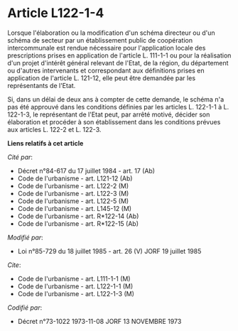 # Article L122-1-4

Lorsque l'élaboration ou la modification d'un schéma directeur ou d'un schéma de secteur par un établissement public de
coopération intercommunale est rendue nécessaire pour l'application locale des prescriptions prises en application de
l'article L. 111-1-1 ou pour la réalisation d'un projet d'intérêt général relevant de l'Etat, de la région, du département ou
d'autres intervenants et correspondant aux définitions prises en application de l'article L. 121-12, elle peut être demandée
par les représentants de l'Etat.

Si, dans un délai de deux ans à compter de cette demande, le schéma n'a pas été approuvé dans les conditions définies par les
articles L. 122-1-1 à L. 122-1-3, le représentant de l'Etat peut, par arrêté motivé, décider son élaboration et procéder à
son établissement dans les conditions prévues aux articles L. 122-2 et L. 122-3.

**Liens relatifs à cet article**

_Cité par_:

  - Décret n°84-617 du 17 juillet 1984 - art. 17 (Ab)
  - Code de l'urbanisme - art. L121-12 (Ab)
  - Code de l'urbanisme - art. L122-2 (M)
  - Code de l'urbanisme - art. L122-3 (M)
  - Code de l'urbanisme - art. L122-5 (M)
  - Code de l'urbanisme - art. L145-12 (M)
  - Code de l'urbanisme - art. R*122-14 (Ab)
  - Code de l'urbanisme - art. R*122-15 (Ab)

_Modifié par_:

  - Loi n°85-729 du 18 juillet 1985 - art. 26 (V) JORF 19 juillet 1985

_Cite_:

  - Code de l'urbanisme - art. L111-1-1 (M)
  - Code de l'urbanisme - art. L122-1-1 (M)
  - Code de l'urbanisme - art. L122-1-3 (M)

_Codifié par_:

  - Décret n°73-1022 1973-11-08 JORF 13 NOVEMBRE 1973
